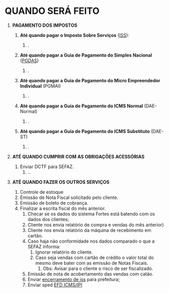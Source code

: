 # QUANDO SERÁ FEITO

 1. <span id=id_pg_impostos></span> **PAGAMENTO DOS IMPOSTOS**

    1. <span id=id_iss></span> **Até quando pagar o Imposto Sobre Serviços** ([ISS](https://iss.fortaleza.ce.gov.br/grpfor/login.seam?cid=265817)):
       1. .

    2. <span id=id_pg_das></span> **Até quando pagar a Guia de Pagamento do Simples Nacional** ([PGDAS](http://www8.receita.fazenda.gov.br/SimplesNacional/Servicos/Grupo.aspx?grp=t&area=1))
       1. .

    3. <span id=id_pg_mai></span> **Até quando pagar a Guia de Pagamento do Micro Empreendedor Individual** (PGMAI)
       1. .

    4. <span id=id_dae_normal></span>**Até quando pagar a Guia de Pagamento do ICMS Normal** (DAE-Normal)
       1. .

    5. <span id=id_dae_st></span>**Até quando pagar a Guia de Pagamento do ICMS Substituto** (DAE-ST)
       1. .

 2. <span id=id_obr_acessorias></span>**ATÉ QUANDO CUMPRIR COM AS OBRIGAÇÕES ACESSÓRIAS**
    1. Enviar DCTF para SEFAZ.
       1. ..

 3. <span id=id_outros></span>**ATÉ QUANDO FAZER OS OUTROS SERVIÇOS**
    1. Controle de estoque
    2. Emissão de Nota Fiscal solicitado pelo cliente.
    3. Emissão de boleto de cobrança.
    4. Finalizar a escrita fiscal do mês anterior.
       1. Checar se os dados do sistema Fortes está batendo com os dados dos clientes;
       2. Cliente nos envia relatório de compra e vendas do mês anterior)
       3. Cliente nos envia relatório da máquina de recebimento em cartão.
       4. Caso haja não conformidade nos dados comparado o que a SEFAZ informa:
          1. Ignorar relatório do cliente.
          2. Caso seja vendas com cartão de crédito o valor total do mesmo deve bater com as emissão de Notas Fiscais.
             1. Obs: Avisar para o cliente o risco de ser fiscalizado.
       5. Emissão de nota de acobertamento das vendas com catão.
       6. Enviar [encerramento de iss](https://iss.fortaleza.ce.gov.br/grpfor/login.seam?cid=373082) para prefeitura;
       7. Enviar sped [EFD ICMS/IPI](http://sped.rfb.gov.br/projeto/show/274)
